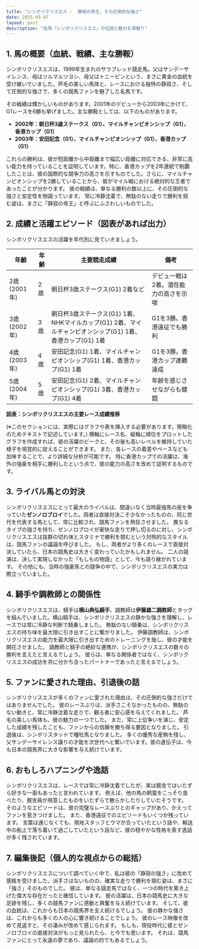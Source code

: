 ```yaml
---
title: "シンボリクリスエス -  静寂の帝王、その圧倒的な強さ"
date: 2025-05-07
layout: post
description: "名馬『シンボリクリスエス』の伝説と魅力を深堀り"
---
```


## 1. 馬の概要（血統、戦績、主な勝鞍）

シンボリクリスエスは、1999年生まれのサラブレッド競走馬。父はサンデーサイレンス、母はツルマルツヨシ、母父はトニービンという、まさに黄金の血統を受け継いでいました。芦毛の美しい馬体と、レースにおける独特の静寂さ、そして圧倒的な強さで、多くの競馬ファンを魅了した名馬です。

その戦績は輝かしいものがあります。2001年のデビューから2003年にかけて、G1レースを6勝も挙げました。主な勝鞍としては、以下のものがあります。

* **2002年：朝日杯3歳ステークス（G1）、マイルチャンピオンシップ（G1）、香港カップ（G1）**
* **2003年：安田記念（G1）、マイルチャンピオンシップ（G1）、香港カップ（G1）**

これらの勝利は、彼が短距離から中距離まで幅広い距離に対応できる、非常に高い能力を持っていることを証明しています。特に、香港カップを2年連続で制覇したことは、彼の国際的な競争力の高さを示すものでした。さらに、マイルチャンピオンシップを2勝していることから、彼がマイル戦における絶対的な王者であったことが分かります。  彼の戦績は、単なる勝利の数以上に、その圧倒的な強さと安定性を物語っています。  常に冷静沈着で、無駄のない走りで勝利を掴む姿は、まさに「静寂の帝王」と呼ぶにふさわしいものでした。


## 2. 成績と活躍エピソード（図表があれば出力）

シンボリクリスエスの活躍を年代別に見ていきましょう。

| 年齢 | 年齢 | 主要競走成績 | 備考 |
|---|---|---|---|
| 2歳 (2001年) | 2歳 | 朝日杯3歳ステークス(G1) 2着など | デビュー戦は2着。潜在能力の高さを示唆 |
| 3歳 (2002年) | 3歳 | 朝日杯3歳ステークス(G1) 1着、NHKマイルカップ(G1) 2着、マイルチャンピオンシップ(G1) 1着、香港カップ(G1) 1着 | G1を3勝。香港遠征でも勝利 |
| 4歳 (2003年) | 4歳 | 安田記念(G1) 1着、マイルチャンピオンシップ(G1) 1着、香港カップ(G1) 1着 | G1を3勝。香港カップ連覇達成 |
| 5歳 (2004年) | 5歳 | 安田記念(G1) 2着、マイルチャンピオンシップ(G1) 3着、香港カップ(G1) 4着 | 年齢を感じさせながらも健闘 |


**図表：シンボリクリスエスの主要レース成績推移**

(※このセクションには、実際にはグラフや表を挿入する必要があります。簡略化のためテキストで記述しています。)  横軸にレース名、縦軸に順位をプロットしたグラフを作成すれば、彼の活躍のピークと、その後も高いレベルを維持していた様子を視覚的に捉えることができます。  また、各レースの着差やペースなども加味することで、より詳細な分析が可能です。  特に香港カップでの活躍は、海外の強豪を相手に勝利したという点で、彼の能力の高さを改めて証明するものです。


## 3. ライバル馬との対決

シンボリクリスエスにとって最大のライバルは、間違いなく当時最強馬の座を争っていた**ゼンノロブロイ**でした。両者は直接対決こそ少なかったものの、同じ世代を代表する馬として、常に比較され、競馬ファンを熱狂させました。  異なるタイプの強さを持ち、ゼンノロブロイが豪快な走りで押し切るのに対し、シンボリクリスエスは抜群の切れ味とスタミナで勝利を掴むという対照的なスタイルは、競馬ファンの議論を呼びました。  もし、両者がより多くのレースで直接対決していたら、日本の競馬史は大きく変わっていたかもしれません。  二人の競演は、決して実現しなかった「もしもの物語」として、今も語り継がれています。  その他にも、当時の強豪馬との競争の中で、シンボリクリスエスの実力は際立っていました。


## 4. 騎手や調教師との関係性

シンボリクリスエスは、騎手は**横山典弘騎手**、調教師は**伊藤雄二調教師**とタッグを組んでいました。横山騎手は、シンボリクリスエスの静かな強さを理解し、レースでは常に冷静な判断で騎乗しました。  無駄のない騎乗は、シンボリクリスエスの持ち味を最大限に引き出すことに繋がりました。  伊藤調教師は、シンボリクリスエスの能力を最大限に引き出すためのトレーニングを施し、彼の才能を開花させました。  調教師と騎手の絶妙な連携が、シンボリクリスエスの数々の勝利を支えたと言えるでしょう。  彼らは、単なる関係者ではなく、シンボリクリスエスの成功を共に分かち合ったパートナーであったと言えるでしょう。


## 5. ファンに愛された理由、引退後の話

シンボリクリスエスが多くのファンに愛された理由は、その圧倒的な強さだけではありませんでした。  彼のレースぶりは、派手さこそなかったものの、無駄のない動きと、常に冷静沈着な走りで、観る者に安心感を与えてくれました。  芦毛の美しい馬体も、彼の魅力の一つでした。  また、常に上位争いを演じ、安定した成績を残したことも、ファンからの信頼を勝ち得る要因となりました。  引退後は、シンボリスタッドで種牡馬となりました。  多くの優秀な産駒を残し、父サンデーサイレンス譲りの才能を次世代へと繋いでいます。彼の遺伝子は、今も日本の競馬界に大きな影響を与え続けています。


## 6. おもしろハプニングや逸話

シンボリクリスエスは、レースでは常に冷静沈着でしたが、実は厩舎ではいたずら好きな一面もあったと言われています。  例えば、他の馬の飼葉をこっそり食べたり、厩舎員が用意したものをいたずらで散らかしたりしていたそうです。  そのようなエピソードは、彼の完璧なレースぶりとのギャップがあり、かえってファンを惹きつけました。  また、香港遠征でのエピソードもいくつか残っています。  言葉は通じなくても、現地スタッフとウマが合っていたという話や、輸送中の船上で落ち着いて過ごしていたという話など、彼の穏やかな性格を表す逸話が多く残されています。


## 7. 編集後記（個人的な視点からの総括）

シンボリクリスエスについて調べていく中で、私は彼の「静寂の強さ」に改めて感銘を受けました。派手さはないものの、確実な走りで勝利を掴む姿は、まさに「強さ」そのものでした。  彼は、単なる競走馬ではなく、一つの時代を築き上げた偉大な存在だったと確信しています。  彼の活躍は、日本の競馬史に大きな足跡を残し、多くの競馬ファンに感動と興奮を与え続けています。  そして、彼の血統は、これからも日本の競馬界を支え続けるでしょう。  彼の静かな強さは、これからも多くの人の心に響き続けることでしょう。  彼のレース映像を改めて見返すと、その凄みが改めて感じられます。  もしも、現役時代に彼とゼンノロブロイの直接対決がもっと見られたら、と今でも思います。  それは、競馬ファンにとって永遠の夢であり、議論の的でもあるでしょう。
